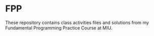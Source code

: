 # FPP
These repository contains class activities files and solutions from my Fundamental Programming Practice
Course at MIU.
